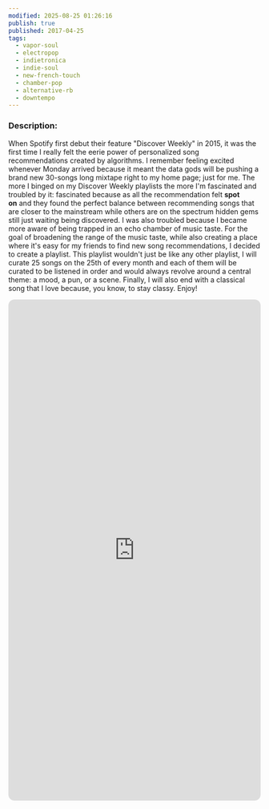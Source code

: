 ```yaml
---
modified: 2025-08-25 01:26:16
publish: true
published: 2017-04-25
tags:
  - vapor-soul
  - electropop
  - indietronica
  - indie-soul
  - new-french-touch
  - chamber-pop
  - alternative-rb
  - downtempo
---
```

### Description:
When Spotify first debut their feature "Discover Weekly" in 2015, it was the first time I really felt the eerie power of personalized song recommendations created by algorithms. I remember feeling excited whenever Monday arrived because it meant the data gods will be pushing a brand new 30-songs long mixtape right to my home page; just for me. The more I binged on my Discover Weekly playlists the more I'm fascinated and troubled by it: fascinated because as all the recommendation felt **spot on** and they found the perfect balance between recommending songs that are closer to the mainstream while others are on the spectrum hidden gems still just waiting being discovered. I was also troubled because I became more aware of being trapped in an echo chamber of music taste. For the goal of broadening the range of the music taste, while also creating a place where it's easy for my friends to find new song recommendations, I decided to create a playlist. This playlist wouldn't just be like any other playlist, I will curate 25 songs on the 25th of every month and each of them will be curated to be listened in order and would always revolve around a central theme: a mood, a pun, or a scene. Finally, I will also end with a classical song that I love because, you know, to stay classy. Enjoy!

<iframe data-testid="embed-iframe" style="border-radius:12px" src="https://open.spotify.com/embed/playlist/6Qrto1qxGjdOiqLrZhrYfD?utm_source=generator" width="100%" height="1000" frameBorder="0" allowfullscreen="" allow="autoplay; clipboard-write; encrypted-media; fullscreen; picture-in-picture" loading="lazy"></iframe>


